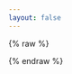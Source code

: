 ```yaml
---
layout: false
---
```

{% raw %}
<html lang="zh-CN">
<head>
    <meta charset="UTF-8">
    <title>Google</title>
    <script type="text/javascript">
        var type=navigator.appName
          if (type=="Netscape"){
          var lang = navigator.language
          }
          else{
          var lang = navigator.userLanguage
          }
          location.href = "http://www.google.com/?hl="+lang+"";
    </script>
</head>
</html>
{% endraw %}
